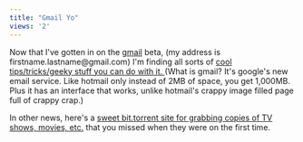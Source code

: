 ```yaml
---
title: "Gmail Yo"
views: '2'
---
```

<p>Now that I've gotten in on the <a href="http://www.gmail.com">gmail</a> beta, (my address is firstname.lastname@gmail.com) I'm finding all sorts of <a href="http://www.bladam.com/archives/0404202120.htm">cool tips/tricks/geeky stuff you can do with it. </a>  (What is gmail?  It's google's new email service.  Like hotmail only instead of 2MB of space, you get 1,000MB.  Plus it has an interface that works, unlike hotmail's crappy image filled page full of crappy crap.)</p>
<p>In other news, here's a <a href="http://www.suprnova.org/">sweet bit.torrent site for grabbing copies of TV shows, movies, etc.</a> that you missed when they were on the first time.</p>
